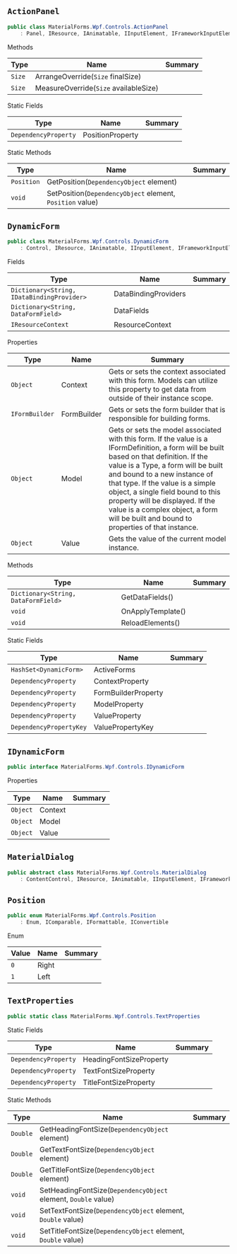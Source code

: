 ## `ActionPanel`

```csharp
public class MaterialForms.Wpf.Controls.ActionPanel
    : Panel, IResource, IAnimatable, IInputElement, IFrameworkInputElement, ISupportInitialize, IHaveResources, IQueryAmbient, IAddChild

```

Methods

| Type | Name | Summary | 
| --- | --- | --- | 
| `Size` | ArrangeOverride(`Size` finalSize) |  | 
| `Size` | MeasureOverride(`Size` availableSize) |  | 


Static Fields

| Type | Name | Summary | 
| --- | --- | --- | 
| `DependencyProperty` | PositionProperty |  | 


Static Methods

| Type | Name | Summary | 
| --- | --- | --- | 
| `Position` | GetPosition(`DependencyObject` element) |  | 
| `void` | SetPosition(`DependencyObject` element, `Position` value) |  | 


## `DynamicForm`

```csharp
public class MaterialForms.Wpf.Controls.DynamicForm
    : Control, IResource, IAnimatable, IInputElement, IFrameworkInputElement, ISupportInitialize, IHaveResources, IQueryAmbient, IDynamicForm

```

Fields

| Type | Name | Summary | 
| --- | --- | --- | 
| `Dictionary<String, IDataBindingProvider>` | DataBindingProviders |  | 
| `Dictionary<String, DataFormField>` | DataFields |  | 
| `IResourceContext` | ResourceContext |  | 


Properties

| Type | Name | Summary | 
| --- | --- | --- | 
| `Object` | Context | Gets or sets the context associated with this form.  Models can utilize this property to get data from  outside of their instance scope. | 
| `IFormBuilder` | FormBuilder | Gets or sets the form builder that is responsible for building forms. | 
| `Object` | Model | Gets or sets the model associated with this form.  If the value is a IFormDefinition, a form will be built based on that definition.  If the value is a Type, a form will be built and bound to a new instance of that type.  If the value is a simple object, a single field bound to this property will be displayed.  If the value is a complex object, a form will be built and bound to properties of that instance. | 
| `Object` | Value | Gets the value of the current model instance. | 


Methods

| Type | Name | Summary | 
| --- | --- | --- | 
| `Dictionary<String, DataFormField>` | GetDataFields() |  | 
| `void` | OnApplyTemplate() |  | 
| `void` | ReloadElements() |  | 


Static Fields

| Type | Name | Summary | 
| --- | --- | --- | 
| `HashSet<DynamicForm>` | ActiveForms |  | 
| `DependencyProperty` | ContextProperty |  | 
| `DependencyProperty` | FormBuilderProperty |  | 
| `DependencyProperty` | ModelProperty |  | 
| `DependencyProperty` | ValueProperty |  | 
| `DependencyPropertyKey` | ValuePropertyKey |  | 


## `IDynamicForm`

```csharp
public interface MaterialForms.Wpf.Controls.IDynamicForm

```

Properties

| Type | Name | Summary | 
| --- | --- | --- | 
| `Object` | Context |  | 
| `Object` | Model |  | 
| `Object` | Value |  | 


## `MaterialDialog`

```csharp
public abstract class MaterialForms.Wpf.Controls.MaterialDialog
    : ContentControl, IResource, IAnimatable, IInputElement, IFrameworkInputElement, ISupportInitialize, IHaveResources, IQueryAmbient, IAddChild

```

## `Position`

```csharp
public enum MaterialForms.Wpf.Controls.Position
    : Enum, IComparable, IFormattable, IConvertible

```

Enum

| Value | Name | Summary | 
| --- | --- | --- | 
| `0` | Right |  | 
| `1` | Left |  | 


## `TextProperties`

```csharp
public static class MaterialForms.Wpf.Controls.TextProperties

```

Static Fields

| Type | Name | Summary | 
| --- | --- | --- | 
| `DependencyProperty` | HeadingFontSizeProperty |  | 
| `DependencyProperty` | TextFontSizeProperty |  | 
| `DependencyProperty` | TitleFontSizeProperty |  | 


Static Methods

| Type | Name | Summary | 
| --- | --- | --- | 
| `Double` | GetHeadingFontSize(`DependencyObject` element) |  | 
| `Double` | GetTextFontSize(`DependencyObject` element) |  | 
| `Double` | GetTitleFontSize(`DependencyObject` element) |  | 
| `void` | SetHeadingFontSize(`DependencyObject` element, `Double` value) |  | 
| `void` | SetTextFontSize(`DependencyObject` element, `Double` value) |  | 
| `void` | SetTitleFontSize(`DependencyObject` element, `Double` value) |  | 


